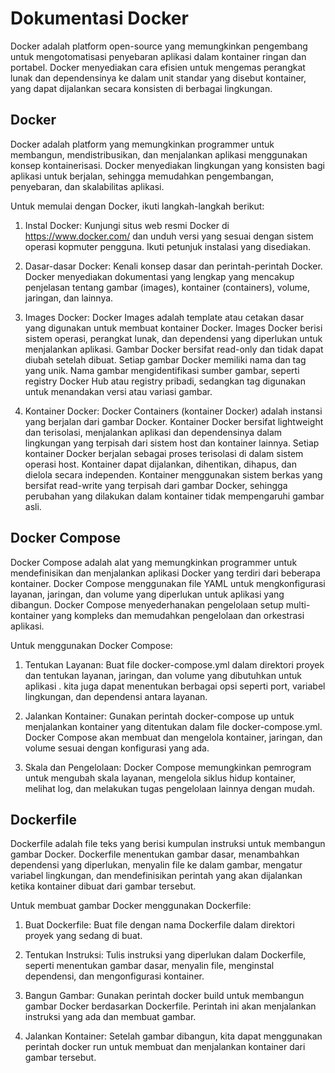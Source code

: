 # Dokumentasi Docker

Docker adalah platform open-source yang memungkinkan pengembang untuk mengotomatisasi penyebaran aplikasi dalam kontainer ringan dan portabel. Docker menyediakan cara efisien untuk mengemas perangkat lunak dan dependensinya ke dalam unit standar yang disebut kontainer, yang dapat dijalankan secara konsisten di berbagai lingkungan.

## Docker

Docker adalah platform yang memungkinkan programmer untuk membangun, mendistribusikan, dan menjalankan aplikasi menggunakan konsep kontainerisasi. Docker menyediakan lingkungan yang konsisten bagi aplikasi untuk berjalan, sehingga memudahkan pengembangan, penyebaran, dan skalabilitas aplikasi.

Untuk memulai dengan Docker, ikuti langkah-langkah berikut:

1. Instal Docker: Kunjungi situs web resmi Docker di <https://www.docker.com/> dan unduh versi yang sesuai dengan sistem operasi kopmuter pengguna. Ikuti petunjuk instalasi yang disediakan.

2. Dasar-dasar Docker: Kenali konsep dasar dan perintah-perintah Docker. Docker menyediakan dokumentasi yang lengkap yang mencakup penjelasan tentang gambar (images), kontainer (containers), volume, jaringan, dan lainnya.

3. Images Docker: Docker Images adalah template atau cetakan dasar yang digunakan untuk membuat kontainer Docker. Images Docker berisi sistem operasi, perangkat lunak, dan dependensi yang diperlukan untuk menjalankan aplikasi. Gambar Docker bersifat read-only dan tidak dapat diubah setelah dibuat.
Setiap gambar Docker memiliki nama dan tag yang unik. Nama gambar mengidentifikasi sumber gambar, seperti registry Docker Hub atau registry pribadi, sedangkan tag digunakan untuk menandakan versi atau variasi gambar.

4. Kontainer Docker: Docker Containers (kontainer Docker) adalah instansi yang berjalan dari gambar Docker. Kontainer Docker bersifat lightweight dan terisolasi, menjalankan aplikasi dan dependensinya dalam lingkungan yang terpisah dari sistem host dan kontainer lainnya.
Setiap kontainer Docker berjalan sebagai proses terisolasi di dalam sistem operasi host. Kontainer dapat dijalankan, dihentikan, dihapus, dan dielola secara independen. Kontainer menggunakan sistem berkas yang bersifat read-write yang terpisah dari gambar Docker, sehingga perubahan yang dilakukan dalam kontainer tidak mempengaruhi gambar asli.

## Docker Compose

Docker Compose adalah alat yang memungkinkan programmer untuk mendefinisikan dan menjalankan aplikasi Docker yang terdiri dari beberapa kontainer. Docker Compose menggunakan file YAML untuk mengkonfigurasi layanan, jaringan, dan volume yang diperlukan untuk aplikasi yang dibangun. Docker Compose menyederhanakan pengelolaan setup multi-kontainer yang kompleks dan memudahkan pengelolaan dan orkestrasi aplikasi.

Untuk menggunakan Docker Compose:

1. Tentukan Layanan: Buat file docker-compose.yml dalam direktori proyek dan tentukan layanan, jaringan, dan volume yang dibutuhkan untuk aplikasi . kita juga dapat menentukan berbagai opsi seperti port, variabel lingkungan, dan dependensi antara layanan.

2. Jalankan Kontainer: Gunakan perintah docker-compose up untuk menjalankan kontainer yang ditentukan dalam file docker-compose.yml. Docker Compose akan membuat dan mengelola kontainer, jaringan, dan volume sesuai dengan konfigurasi yang ada.

3. Skala dan Pengelolaan: Docker Compose memungkinkan pemrogram untuk mengubah skala layanan, mengelola siklus hidup kontainer, melihat log, dan melakukan tugas pengelolaan lainnya dengan mudah.

## Dockerfile

Dockerfile adalah file teks yang berisi kumpulan instruksi untuk membangun gambar Docker. Dockerfile menentukan gambar dasar, menambahkan dependensi yang diperlukan, menyalin file ke dalam gambar, mengatur variabel lingkungan, dan mendefinisikan perintah yang akan dijalankan ketika kontainer dibuat dari gambar tersebut.

Untuk membuat gambar Docker menggunakan Dockerfile:

1. Buat Dockerfile: Buat file dengan nama Dockerfile dalam direktori proyek yang sedang di buat.

2. Tentukan Instruksi: Tulis instruksi yang diperlukan dalam Dockerfile, seperti menentukan gambar dasar, menyalin file, menginstal dependensi, dan mengonfigurasi kontainer.

3. Bangun Gambar: Gunakan perintah docker build untuk membangun gambar Docker berdasarkan Dockerfile. Perintah ini akan menjalankan instruksi yang ada dan membuat gambar.

4. Jalankan Kontainer: Setelah gambar dibangun, kita dapat menggunakan perintah docker run untuk membuat dan menjalankan kontainer dari gambar tersebut.
